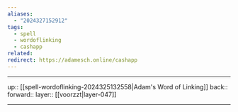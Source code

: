```yaml
---
aliases:
  - "2024327152912"
tags:
  - spell
  - wordoflinking
  - cashapp
related: 
redirect: https://adamesch.online/cashapp
---
```




***

up:: [[spell-wordoflinking-2024325132558|Adam's Word of Linking]]
back:: 
forward:: 
layer:: [[voorzzt|layer-047]]

***
